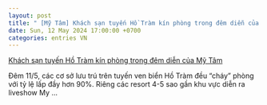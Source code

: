 ```yaml
---
layout: post
title: " [Mỹ Tâm] Khách sạn tuyến Hồ Tràm kín phòng trong đêm diễn của Mỹ Tâm"
date: Sun, 12 May 2024 17:00:00 +0700
categories: entries VN
---
```

[Khách sạn tuyến Hồ Tràm kín phòng trong đêm diễn của Mỹ Tâm](https://baobariavungtau.com.vn/du-lich/202405/khach-san-tuyen-ho-tram-kin-phong-trong-dem-dien-cua-my-tam-1010228/)

Đêm 11/5, các cơ sở lưu trú trên tuyến ven biển Hồ Tràm đều “cháy” phòng với tỷ lệ lấp đầy hơn 90%. Riêng các resort 4-5 sao gần khu vực diễn ra liveshow My ...

